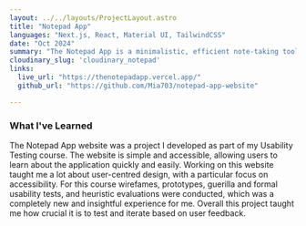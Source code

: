 ```yaml
---
layout: ../../layouts/ProjectLayout.astro
title: "Notepad App"
languages: "Next.js, React, Material UI, TailwindCSS"
date: "Oct 2024"
summary: "The Notepad App is a minimalistic, efficient note-taking tool designed to quickly organise and manage notes. Developed as part of the ICT 4515: Usability Design course, this app allows users to create, tag, and sort notes by time or date. While the app itself is still in progress, the website marketing the application was built the full usability testing design process, creating a human-centric website"
cloudinary_slug: 'cloudinary_notepad'
links:
  live_url: "https://thenotepadapp.vercel.app/"
  github_url: "https://github.com/Mia703/notepad-app-website"

---
```

<!-- TODO: how do I get the header image to display? -->
### What I've Learned

The Notepad App website was a project I developed as part of my Usability Testing course. The website is simple and accessible, allowing users to learn about the application quickly and easily. Working on this website taught me a lot about user-centred design, with a particular focus on accessibility. For this course wirefames, prototypes, guerilla and formal usability tests, and heuristic evaluations were conducted, which was a completely new and insightful experience for me. Overall this project taught me how crucial it is to test and iterate based on user feedback.

<br>

<!-- The link GitHub repo to the notepad application can be found here: https://github.com/Mia703/xata-notepad-app -->
